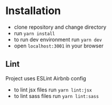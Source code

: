 # Installation
* clone repository and change directory
* run `yarn install`
* to run dev environment run `yarn dev`
* open `localhost:3001` in your browser

## Lint
Project uses ESLint Airbnb config
* to lint jsx files run `yarn lint:jsx`
* to lint sass files run `yarn lint:sass`

